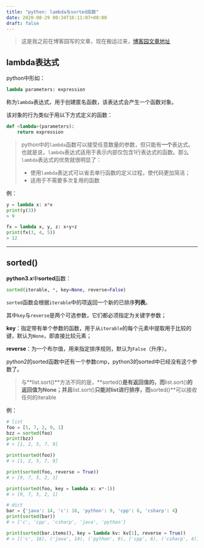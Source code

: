```yaml
---
title: "python: lambda与sorted函数"
date: 2020-08-29 00:34T16:11:07+08:00
draft: false
---
```


> 这是我之前在博客园写的文章，现在搬运过来，[博客园文章地址](https://www.cnblogs.com/Jaywhen-xiang/p/13580455.html)

## lambda表达式

python中形如：

```python
lambda parameters: expression
```

称为`lambda`表达式，用于创建匿名函数，该表达式会产生一个函数对象。

该对象的行为类似于用以下方式定义的函数：

```python
def <lambda>(parameters):
	return expression
```

> python中的`lambda`函数可以接受任意数量的参数，但只能有**一个**表达式。也就是说，`lambda`表达式适用于表示内部仅包含1行表达式的函数。那么`lambda`表达式的优势就很明显了：
>
> - 使用`lambda`表达式可以省去单行函数的定义过程，使代码更加简洁；
> - 适用于不需要多次复用的函数

例：

```python
y = lambda x: x*x
print(y(3))
> 9
```

```python
fx = lambda x, y, z: x+y+z
print(fx(3, 4, 5))
> 12
```

---

## sorted()

**python3.x**中**sorted**函数：

```python
sorted(iterable, *, key=None, reverse=False)
```

`sorted`函数会根据`iterable`中的项返回一个新的已排序**列表**。

其中`key`与`reverse`是两个可选参数，它们都必须指定为关键字参数；

**key**：指定带有单个参数的函数，用于从`iterable`的每个元素中提取用于比较的键，默认为`None`，即直接比较元素；

**reverse**：为一个布尔值，用来指定排序规则，默认为`False`（升序）。

python2的sorted函数中还有一个参数cmp，python3的sorted中已经没有这个参数了。

> 与**list.sort()**方法不同的是，**sorted()**是有返回值的，而**list.sort()**的返回值为None；并且**list.sort()**只能对list进行排序，而**sorted()**可以接收任何的iterable

例：

```python
# list
foo = [5, 7, 2, 9, 1]
bzz = sorted(foo)
print(bzz)
# > [1, 2, 5, 7, 9]

print(sorted(foo))
# > [1, 2, 5, 7, 9]

print(sorted(foo, reverse = True))
# > [9, 7, 5, 2, 1]

print(sorted(foo, key = lambda x: x*-1))
# > [9, 7, 5, 2, 1]

# dict
bar = {'java': 14, 'c': 16, 'python': 9, 'cpp': 6, 'csharp': 4}
print(sorted(bar))
# > ['c', 'cpp', 'csharp', 'java', 'python']

print(sorted(bar.items(), key = lambda kv: kv[1], reverse = True))
# > [('c', 16), ('java', 14), ('python', 9), ('cpp', 6), ('csharp', 4)]
```